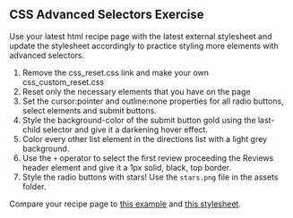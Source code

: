 ## CSS Advanced Selectors Exercise

Use your latest html recipe page with the latest external stylesheet and update the stylesheet accordingly to practice styling more elements with advanced selectors.

1. Remove the css_reset.css link and make your own css_custom_reset.css
2. Reset only the necessary elements that you have on the page
3. Set the cursor:pointer and outline:none properties for all radio buttons, select elements and submit buttons.
4. Style the background-color of the submit button gold using the last-child selector and give it a darkening hover effect.
5. Color every other list element in the directions list with a light grey background.
6. Use the `+` operator to select the first review proceeding the Reviews header element and give it a 1px solid, black, top border.
7. Style the radio buttons with stars! Use the `stars.png` file in the assets folder.

Compare your recipe page to [this example](./example.html) and [this stylesheet](../../assets/advanced_selectors.css).
